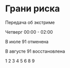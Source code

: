 # Грани риска

Передача об экстриме

Четверг 00:00 - 02:00

В июле 91 отменена

В августе 91 восстановлена

1 2 3 4 5 6 8 9
